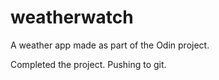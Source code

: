 # weatherwatch
A weather app made as part of the Odin project.


Completed the project. Pushing to git.